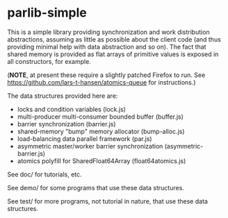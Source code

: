 # parlib-simple

This is a simple library providing synchronization and work
distribution abstractions, assuming as little as possible about the
client code (and thus providing minimal help with data abstraction and
so on).  The fact that shared memory is provided as flat arrays of
primitive values is exposed in all constructors, for example.

(**NOTE**, at present these require a slightly patched Firefox to run.  See
https://github.com/lars-t-hansen/atomics-queue for instructions.)

The data structures provided here are:

* locks and condition variables (lock.js)
* multi-producer multi-consumer bounded buffer (buffer.js)
* barrier synchronization (barrier.js)
* shared-memory "bump" memory allocator (bump-alloc.js)
* load-balancing data parallel framework (par.js)
* asymmetric master/worker barrier synchronization (asymmetric-barrier.js)
* atomics polyfill for SharedFloat64Array (float64atomics.js)

See doc/ for tutorials, etc.

See demo/ for some programs that use these data structures.

See test/ for more programs, not tutorial in nature, that use these
data structures.